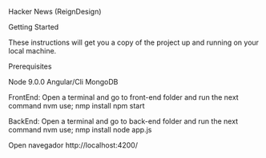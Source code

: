 Hacker News (ReignDesign)

Getting Started

These instructions will get you a copy of the project up and running on your local machine.

Prerequisites

Node 9.0.0
Angular/Cli
MongoDB 

FrontEnd:
Open a terminal and go to front-end folder and run the next command
nvm use;
nmp install
npm start

BackEnd:
Open a terminal and go to back-end folder and run the next command
nvm use;
nmp install
node app.js

Open navegador http://localhost:4200/